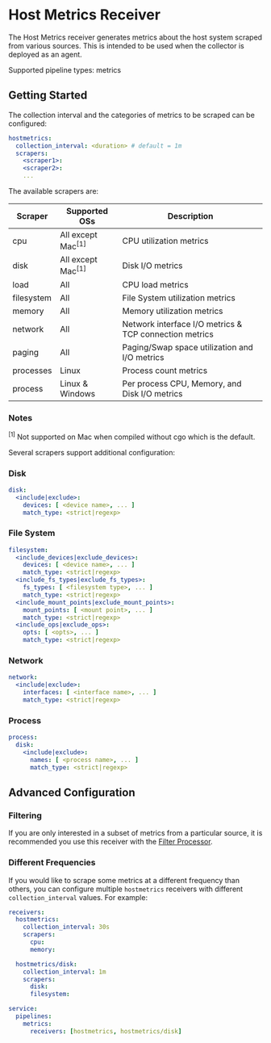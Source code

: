 # Host Metrics Receiver

The Host Metrics receiver generates metrics about the host system scraped
from various sources. This is intended to be used when the collector is
deployed as an agent.

Supported pipeline types: metrics

## Getting Started

The collection interval and the categories of metrics to be scraped can be
configured:

```yaml
hostmetrics:
  collection_interval: <duration> # default = 1m
  scrapers:
    <scraper1>:
    <scraper2>:
    ...
```

The available scrapers are:

| Scraper    | Supported OSs                | Description                                            |
|------------|------------------------------|--------------------------------------------------------|
| cpu        | All except Mac<sup>[1]</sup> | CPU utilization metrics                                |
| disk       | All except Mac<sup>[1]</sup> | Disk I/O metrics                                       |
| load       | All                          | CPU load metrics                                       |
| filesystem | All                          | File System utilization metrics                        |
| memory     | All                          | Memory utilization metrics                             |
| network    | All                          | Network interface I/O metrics & TCP connection metrics |
| paging     | All                          | Paging/Swap space utilization and I/O metrics
| processes  | Linux                        | Process count metrics                                  |
| process    | Linux & Windows              | Per process CPU, Memory, and Disk I/O metrics          |

### Notes

<sup>[1]</sup> Not supported on Mac when compiled without cgo which is the default.

Several scrapers support additional configuration:

### Disk

```yaml
disk:
  <include|exclude>:
    devices: [ <device name>, ... ]
    match_type: <strict|regexp>
```

### File System

```yaml
filesystem:
  <include_devices|exclude_devices>:
    devices: [ <device name>, ... ]
    match_type: <strict|regexp>
  <include_fs_types|exclude_fs_types>:
    fs_types: [ <filesystem type>, ... ]
    match_type: <strict|regexp>
  <include_mount_points|exclude_mount_points>:
    mount_points: [ <mount point>, ... ]
    match_type: <strict|regexp>
  <include_ops|exclude_ops>:
    opts: [ <opts>, ... ]
    match_type: <strict|regexp>
```

### Network

```yaml
network:
  <include|exclude>:
    interfaces: [ <interface name>, ... ]
    match_type: <strict|regexp>
```

### Process

```yaml
process:
  disk:
    <include|exclude>:
      names: [ <process name>, ... ]
      match_type: <strict|regexp>
```

## Advanced Configuration

### Filtering

If you are only interested in a subset of metrics from a particular source,
it is recommended you use this receiver with the
[Filter Processor](https://github.com/open-telemetry/opentelemetry-collector/tree/main/processor/filterprocessor).

### Different Frequencies

If you would like to scrape some metrics at a different frequency than others,
you can configure multiple `hostmetrics` receivers with different
`collection_interval` values. For example:

```yaml
receivers:
  hostmetrics:
    collection_interval: 30s
    scrapers:
      cpu:
      memory:

  hostmetrics/disk:
    collection_interval: 1m
    scrapers:
      disk:
      filesystem:

service:
  pipelines:
    metrics:
      receivers: [hostmetrics, hostmetrics/disk]
```
